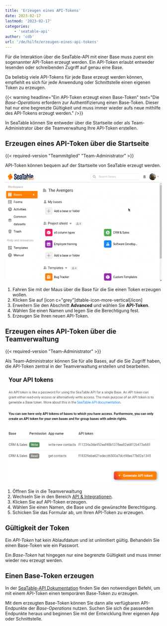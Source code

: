 ```yaml
---
title: 'Erzeugen eines API-Tokens'
date: 2023-02-17
lastmod: '2023-02-17'
categories:
    - 'seatable-api'
author: 'cdb'
url: '/de/hilfe/erzeugen-eines-api-tokens'
---
```


Für die Interaktion über die SeaTable-API mit einer Base muss zuerst ein sogenannter API-Token erzeugt werden. Ein API-Token erlaubt entweder lesenden oder schreibenden Zugriff auf genau eine Base.

Da beliebig viele API-Tokens für jede Base erzeugt werden können, empfiehlt es sich für jede Anwendung oder Schnittstelle einen eigenen Token zu erzeugen.

{{< warning headline="Ein API-Token erzeugt einen Base-Token" text="Die _Base-Operations_ erfordern zur Authentifizierung einen Base-Token. Dieser hat nur eine begrenzte Gültigkeit und muss immer wieder aufs neue mithilfe des API-Tokens erzeugt werden." />}}

In SeaTable können Sie entweder über die Startseite oder als Team-Administrator über die Teamverwaltung Ihre API-Token erstellen.

## Erzeugen eines API-Token über die Startseite

{{< required-version "Teammitglied" "Team-Administrator" >}}

API-Token können bequem auf der Startseite von SeaTable erzeugt werden.

![Neuen Base Token erzeugen](images/generate-api-token.gif)

1. Fahren Sie mit der Maus über die Base für die Sie einen Token erzeugen wollen.
2. Klicken Sie auf \[icon c="grey"\]dtable-icon-more-vertical\[/icon\]
3. Erweitern Sie den Abschnitt **Advanced** und wählen Sie **API-Token**.
4. Wählen Sie einen Namen und legen Sie die Berechtigung fest.
5. Erzeugen Sie Ihren neuen API-Token.

## Erzeugen eines API-Token über die Teamverwaltung

{{< required-version "Team-Administrator" >}}

Als Team-Administrator können Sie für alle Bases, auf die Sie Zugriff haben, die API-Token zentral in der Teamverwaltung erstellen und bearbeiten.

![API-Token über die Teamverwaltung erzeugen](images/generate-api-token-team-administrator.png)

1. Öffnen Sie in die Teamverwaltung
2. Wechseln Sie in den Bereich [API & Integrationen](https://account.seatable.io/api).
3. Klicken Sie auf API-Token erzeugen.
4. Wählen Sie einen Namen, die Base und die gewünschte Berechtigung.
5. Schicken Sie das Formular ab, um Ihren API-Token zu erzeugen.

## Gültigkeit der Token

Ein _API-Token_ hat kein Ablaufdatum und ist unlimitiert gültig. Behandeln Sie einen Base-Token wie ein Passwort.

Ein _Base-Token_ hat hingegen nur eine begrenzte Gültigkeit und muss immer wieder neu erzeugt werden.

## Einen Base-Token erzeugen

In der [SeaTable-API Dokumentation](https://api.seatable.io) finden Sie den notwendigen Befehl, um mit einem API-Token einen temporären Base-Token zu erzeugen.

Mit dem erzeugten Base-Token können Sie dann alle verfügbaren API-Endpunkte der _Base-Operations_ nutzen. Suchen Sie sich die passenden Endpunkte heraus und beginnen Sie mit der Entwicklung Ihrer eigenen App oder Schnittstelle.
